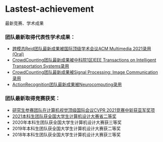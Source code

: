 # Lastest-achievement
最新竞赛、学术成果

### 团队最新取得代表性学术成果：
+ [跨模态Reid团队最新成果被国际顶级学术会议ACM Multimedia 2021录用(Oral)](https://github.com/NjtechCVLab/RSTPReid-Dataset)
+ [CrowdCounting团队最新成果被中科院1区IEEE Transactions on Intelligent Transportation Systems录用](https://github.com/NjtechCVLab/Level_2/tree/main/Crowd_Counting)
+ [CrowdCounting团队最新成果被Signal Processing: Image Communication录用](https://github.com/NjtechCVLab/Level_2/tree/main/Crowd_Counting/Signal_processing_image_communicaiton)
+ [ActionRecognition团队最新成果被Neurocomputing录用](https://github.com/NjtechCVLab/Level_2/blob/main/Action_Recognition/Neurocomputing.md)

### 团队最新取得竞赛获奖：
+ [研究生参赛团队在计算机视觉顶级国际会议CVPR 2021竞赛中斩获亚军奖项](https://github.com/NjtechCVLab/Lastest-achievement/blob/main/CVPR2021_Chanllenge.png)
+ [2021本科生团队获全国大学生计算机设计大赛省二等奖](https://github.com/NjtechCVLab/Lastest-achievement/blob/main/2021_computer_design_JS.jpg)
+ 2020年本科生团队获全国大学生计算机设计大赛获三等奖
+ 2019年本科生团队获全国大学生计算机设计大赛获二等奖
+ 2018年本科生团队获全国大学生计算机设计大赛获三等奖





